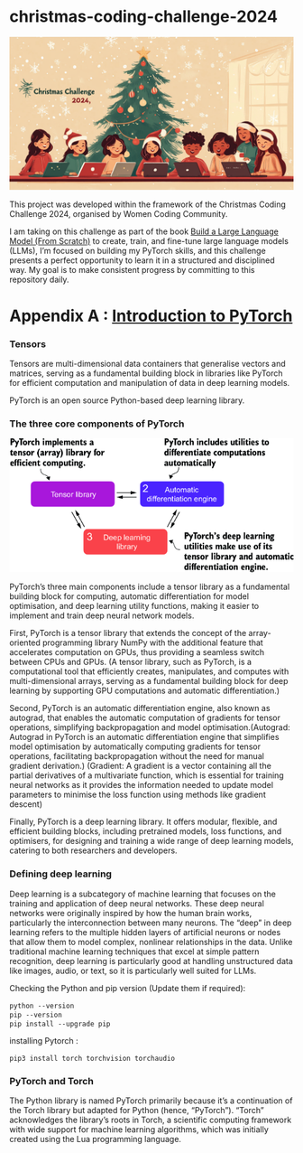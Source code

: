 # christmas-coding-challenge-2024
<img src="docs/images/Christmas_Coding_Challenge_2024.png">

This project was developed within the framework of the Christmas Coding Challenge 2024, organised by Women Coding Community.

I am taking on this challenge as part of the book [Build a Large Language
Model (From Scratch)](https://www.manning.com/books/build-a-large-language-model-from-scratch) 
to create, train, and fine-tune large language models (LLMs), I’m focused 
on building my PyTorch skills, and this challenge presents a perfect 
opportunity to learn it in a structured and disciplined way. My goal is to 
make consistent progress by committing to this repository daily.

# Appendix A : [Introduction to PyTorch](https://livebook.manning.com/book/build-a-large-language-model-from-scratch/appendix-a/)

### Tensors 

Tensors are multi-dimensional data containers that generalise vectors
and matrices, serving as a fundamental building block in libraries like PyTorch 
for efficient computation and manipulation of data in deep learning models. 

PyTorch is an open source Python-based deep learning library.

### The three core components of PyTorch
<img src= "docs/images/The three core components of PyTorch.png">

PyTorch’s three main components include a tensor library as a fundamental 
building block for computing, automatic differentiation for model 
optimisation, and deep learning utility functions, making it easier to 
implement and train deep neural network models.

First, PyTorch is a tensor library that extends the concept of the 
array-oriented programming library NumPy with the additional feature that 
accelerates computation on GPUs, thus providing a seamless switch between 
CPUs and GPUs. (A tensor library, such as PyTorch, is a computational tool 
that efficiently creates, manipulates, and computes with multi-dimensional 
arrays, serving as a fundamental building block for deep learning by 
supporting GPU computations and automatic differentiation.)

Second, PyTorch is an automatic differentiation engine, also known as 
autograd, that enables the automatic computation of gradients for tensor 
operations, simplifying backpropagation and model optimisation.(Autograd:
Autograd in PyTorch is an automatic differentiation engine that simplifies 
model optimisation by automatically computing gradients for tensor 
operations, facilitating backpropagation without the need for manual 
gradient derivation.) (Gradient: A gradient is a vector containing all the 
partial derivatives of a multivariate function, which is essential for 
training neural networks as it provides the information needed to update 
model parameters to minimise the loss function using methods like gradient 
descent) 

Finally, PyTorch is a deep learning library. It offers modular, flexible, 
and efficient building blocks, including pretrained models, loss functions, 
and optimisers, for designing and training a wide range of deep learning 
models, catering to both researchers and developers.

### Defining deep learning
Deep learning is a subcategory of machine learning that focuses on the 
training and application of deep neural networks. These deep neural 
networks were originally inspired by how the human brain works, 
particularly the interconnection between many neurons. The “deep” in 
deep learning refers to the multiple hidden layers of artificial neurons or
nodes that allow them to model complex, nonlinear relationships in the data.
Unlike traditional machine learning techniques that excel at simple pattern
recognition, deep learning is particularly good at handling unstructured 
data like images, audio, or text, so it is particularly well suited for 
LLMs.

Checking the Python and pip version (Update them if required):
```
python --version
pip --version
pip install --upgrade pip
```
installing Pytorch : 
```
pip3 install torch torchvision torchaudio
```
### PyTorch and Torch
The Python library is named PyTorch primarily because it’s a continuation of the 
Torch library but adapted for Python (hence, “PyTorch”). “Torch” acknowledges 
the library’s roots in Torch, a scientific computing framework with wide 
support for machine learning algorithms, which was initially created using the
Lua programming language.
